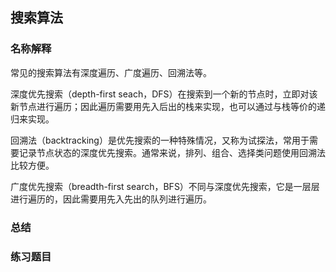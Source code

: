 ## 搜索算法

### 名称解释

常见的搜索算法有深度遍历、广度遍历、回溯法等。

深度优先搜索（depth-first seach，DFS）在搜索到一个新的节点时，立即对该新节点进行遍历；因此遍历需要用先入后出的栈来实现，也可以通过与栈等价的递归来实现。

回溯法（backtracking）是优先搜索的一种特殊情况，又称为试探法，常用于需要记录节点状态的深度优先搜索。通常来说，排列、组合、选择类问题使用回溯法比较方便。

广度优先搜索（breadth-first search，BFS）不同与深度优先搜索，它是一层层进行遍历的，因此需要用先入先出的队列进行遍历。

### 总结



### 练习题目





  

